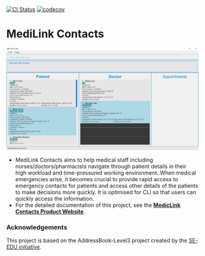 [![CI Status](https://github.com/AY2324S1-CS2103T-T09-3/tp/workflows/Java%20CI/badge.svg)](https://github.com/AY2324S1-CS2103T-T09-3/tp/actions)
[![codecov](https://codecov.io/gh/AY2324S1-CS2103T-T09-3/tp/branch/master/graph/badge.svg)](https://codecov.io/gh/AY2324S1-CS2103T-T09-3/tp)<br>


# MediLink Contacts

![Ui](docs/images/Ui.png)

* MediLink Contacts aims to help medical staff including nurses/doctors/pharmacists navigate through patient details in
  their high workload and time-pressured working environment. When medical emergencies arise, it becomes crucial to
  provide rapid access to emergency contacts for patients and access other details of the patients to make decisions
  more quickly. It is optimised for CLI so that users can quickly access the information.
* For the detailed documentation of this project, see the
  **[MedicLink Contacts Product Website](https://ay2324s1-cs2103t-t09-3.github.io/tp/)**.

### Acknowledgements

This project is based on the AddressBook-Level3 project created by the [SE-EDU initiative](https://se-education.org).
